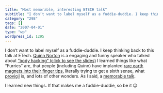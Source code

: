 ```yaml
---
title: "Most memorable, interesting ETECH talk"
subtitle: "I don’t want to label myself as a fuddie-duddie. I keep thinking back to this talk at ETech. [Quinn ..."
category: "298"
tags: []
date: "2007-04-01"
type: "wp"
wordpress_id: 1295
---
```

I don’t want to label myself as a fuddie-duddie. I keep thinking back to this talk at ETech. [Quinn Norton](http://www.ambiguous.org/quinn/) is a engaging and funny speaker who talked about [“body hacking” (click to see the slides)](http://www.ambiguous.org/quinn/bodyhacking.html)
I learned things like what “Furries” are, that people (including Quinn) have implanted [rare earth magnets into their finger tips](http://www.wired.com/gadgets/mods/news/2006/06/71087), literally trying to get a sixth sense, what [provigil](http://en.wikipedia.org/wiki/Modafinil) is, and lots of other wonders. As I said, a [memorable talk](http://www.ambiguous.org/quinn/bodyhacking.html).

I learned new things. If that makes me a fuddie-duddie, so be it 😉